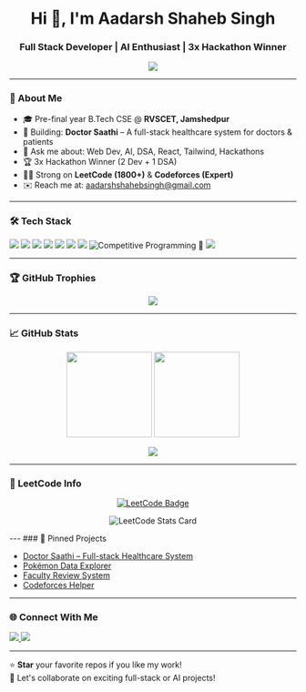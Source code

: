 <h1 align="center">Hi 👋, I'm Aadarsh Shaheb Singh</h1>
<h3 align="center">Full Stack Developer | AI Enthusiast | 3x Hackathon Winner</h3>

<p align="center">
  <img src="https://readme-typing-svg.herokuapp.com?center=true&vCenter=true&lines=Full+Stack+Web+Developer;AI+%2B+ML+Enthusiast;Codeforces+Expert;Open+Source+Contributor;3rd+Year+CSE+Student" />
</p>

---

### 🚀 About Me
- 🎓 Pre-final year B.Tech CSE @ **RVSCET, Jamshedpur**
- 🧠 Building: **Doctor Saathi** – A full-stack healthcare system for doctors & patients  
- 💬 Ask me about: Web Dev, AI, DSA, React, Tailwind, Hackathons
- 🏆 3x Hackathon Winner (2 Dev + 1 DSA)
- 🧑‍💻 Strong on **LeetCode (1800+)** & **Codeforces (Expert)**
- ✉️ Reach me at: [aadarshshahebsingh@gmail.com](mailto:aadarshshahebsingh@gmail.com)

---

### 🛠️ Tech Stack

<p>
  <img src="https://img.shields.io/badge/JavaScript-F7DF1E?logo=javascript&logoColor=black&style=for-the-badge" />
  <img src="https://img.shields.io/badge/TypeScript-007ACC?logo=typescript&logoColor=white&style=for-the-badge" />
  <img src="https://img.shields.io/badge/React-61DAFB?logo=react&logoColor=black&style=for-the-badge" />
  <img src="https://img.shields.io/badge/Node.js-339933?logo=node.js&logoColor=white&style=for-the-badge" />
  <img src="https://img.shields.io/badge/Tailwind_CSS-38B2AC?logo=tailwind-css&logoColor=white&style=for-the-badge" />
  <img src="https://img.shields.io/badge/Express.js-404D59?logo=express&logoColor=white&style=for-the-badge" />
  <img src="https://img.shields.io/badge/MongoDB-4EA94B?logo=mongodb&logoColor=white&style=for-the-badge" />
  <img src="https://img.shields.io/badge/C++-00599C?logo=c%2B%2B&logoColor=white&style=for-the-badge" title="Competitive Programming 💪" />
  <img src="https://img.shields.io/badge/Python-3776AB?logo=python&logoColor=white&style=for-the-badge" />
</p>

---

### 🏆 GitHub Trophies

<p align="center">
  <img src="https://github-profile-trophy.vercel.app/?username=aadarshahebsingh&theme=gruvbox&column=7&margin-w=10&no-bg=true" />
</p>

---

### 📈 GitHub Stats

<p align="center">
  <img src="https://github-readme-stats.vercel.app/api?username=aadarshahebsingh&show_icons=true&theme=radical" height="150" />
  <img src="https://github-readme-stats.vercel.app/api/top-langs/?username=aadarshahebsingh&layout=compact&theme=radical" height="150" />
</p>

<p align="center">
  <img src="https://github-readme-streak-stats.herokuapp.com?user=aadarshahebsingh&theme=radical&date_format=M%20j%5B%2C%20Y%5D" />
</p>

---

### 🧠 LeetCode Info

<p align="center">
  <a href="https://leetcode.com/u/aadarshaheb_singh/" target="_blank">
    <img src="https://img.shields.io/badge/LeetCode-Aadarsh_Shaheb_Singh-orange?style=for-the-badge&logo=leetcode&logoColor=white" alt="LeetCode Badge"/>
  </a>
</p>

<p align="center">
  <img src="https://leetcard.jacoblin.cool/aadarshaheb_singh?theme=unicorn&font=baloo&ext=contest" alt="LeetCode Stats Card" />
</p>
---
### 📌 Pinned Projects

- [Doctor Saathi – Full-stack Healthcare System](https://github.com/aadarshahebsingh/doctor-saathi)
- [Pokémon Data Explorer](https://github.com/aadarshahebsingh/pokemon-explorer)
- [Faculty Review System](https://github.com/aadarshahebsingh/faculty-review-system)
- [Codeforces Helper](https://github.com/aadarshahebsingh/codeforces-helper)

---

### 🌐 Connect With Me

<p>
  <a href="mailto:aadarshshahebsingh@gmail.com">
    <img src="https://img.shields.io/badge/Gmail-D14836?style=for-the-badge&logo=gmail&logoColor=white"/>
  </a>
  <a href="https://linkedin.com/in/aadarshahebsingh" target="_blank">
    <img src="https://img.shields.io/badge/LinkedIn-0077B5?style=for-the-badge&logo=linkedin&logoColor=white"/>
  </a>
</p>

---

⭐ **Star** your favorite repos if you like my work!  
💬 Let's collaborate on exciting full-stack or AI projects!
